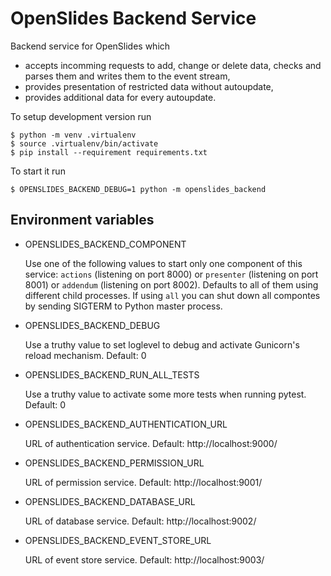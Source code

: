 # OpenSlides Backend Service

Backend service for OpenSlides which

* accepts incomming requests to add, change or delete data, checks and parses them and writes them to the event stream,
* provides presentation of restricted data without autoupdate,
* provides additional data for every autoupdate.

To setup development version run

    $ python -m venv .virtualenv
    $ source .virtualenv/bin/activate
    $ pip install --requirement requirements.txt

To start it run

    $ OPENSLIDES_BACKEND_DEBUG=1 python -m openslides_backend


## Environment variables

* OPENSLIDES_BACKEND_COMPONENT

  Use one of the following values to start only one component of this service: `actions` (listening on port 8000) or `presenter` (listening on port 8001) or `addendum` (listening on port 8002). Defaults to all of them using different child processes. If using `all` you can shut down all compontes by sending SIGTERM to Python master process.

* OPENSLIDES_BACKEND_DEBUG

  Use a truthy value to set loglevel to debug and activate Gunicorn's reload mechanism. Default: 0

* OPENSLIDES_BACKEND_RUN_ALL_TESTS

  Use a truthy value to activate some more tests when running pytest. Default: 0

* OPENSLIDES_BACKEND_AUTHENTICATION_URL

  URL of authentication service. Default: http://localhost:9000/

* OPENSLIDES_BACKEND_PERMISSION_URL

  URL of permission service. Default: http://localhost:9001/

* OPENSLIDES_BACKEND_DATABASE_URL

  URL of database service. Default: http://localhost:9002/

* OPENSLIDES_BACKEND_EVENT_STORE_URL

  URL of event store service. Default: http://localhost:9003/
